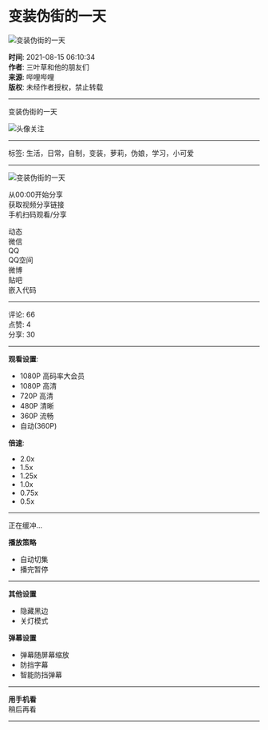 # 变装伪街的一天

![变装伪街的一天](//i0.hdslb.com/bfs/archive/9a4fa74d67450024fc660e454c53aca072ec9498.jpg@100w_100h_1c.webp)

**时间**: 2021-08-15 06:10:34  
**作者**: 三叶草和他的朋友们  
**来源**: 哔哩哔哩  
**版权**: 未经作者授权，禁止转载  

---

变装伪街的一天

![头像](//i2.hdslb.com/bfs/face/43815ff7de552cc784d30afb6f951ea87b8451f4.jpg@96w.webp)关注

---

标签: 生活，日常，自制，变装，萝莉，伪娘，学习，小可爱

---

![变装伪街的一天](//i0.hdslb.com/bfs/archive/9a4fa74d67450024fc660e454c53aca072ec9498.jpg@518w_290h_1c_!web-video-share-cover.webp)

从00:00开始分享  
获取视频分享链接  
手机扫码观看/分享  

动态  
微信  
QQ  
QQ空间  
微博  
贴吧  
嵌入代码

---

评论: 66  
点赞: 4  
分享: 30  

---

**观看设置**:  
- 1080P 高码率大会员 
- 1080P 高清 
- 720P 高清  
- 480P 清晰  
- 360P 流畅  
- 自动(360P)

**倍速**: 
- 2.0x 
- 1.5x 
- 1.25x 
- 1.0x 
- 0.75x 
- 0.5x  

---

正在缓冲...

**播放策略**  
- 自动切集  
- 播完暂停

---

**其他设置**  
- 隐藏黑边  
- 关灯模式  

**弹幕设置**  
- 弹幕随屏幕缩放  
- 防挡字幕  
- 智能防挡弹幕  

---

**用手机看**  
稍后再看  

---